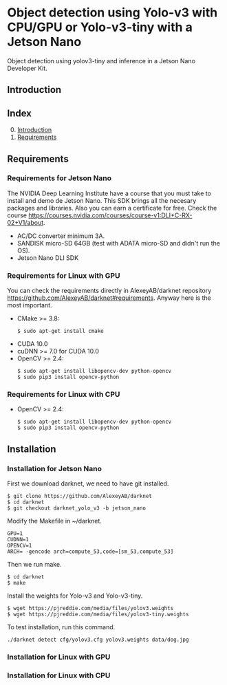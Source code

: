 # Object detection using Yolo-v3 with CPU/GPU or Yolo-v3-tiny with a Jetson Nano
Object detection using yolov3-tiny and inference in a Jetson Nano Developer Kit.

## Introduction

## Index
0. [Introduction](#Introduction)
0. [Requirements](#Requirements)

## Requirements
### Requirements for Jetson Nano
The NVIDIA Deep Learning Institute have a course that you must take to install and demo de Jetson Nano. This SDK brings all the necesary packages and libraries. Also you can earn a certificate for free. Check the course https://courses.nvidia.com/courses/course-v1:DLI+C-RX-02+V1/about. 
* AC/DC converter minimum 3A.
* SANDISK micro-SD 64GB (test with ADATA micro-SD and didn't run the OS).
* Jetson Nano DLI SDK

### Requirements for Linux with GPU
You can check the requirements directly in AlexeyAB/darknet repository https://github.com/AlexeyAB/darknet#requirements.
Anyway here is the most important.
* CMake >= 3.8:
    ```
  $ sudo apt-get install cmake
    ```
* CUDA 10.0
* cuDNN >= 7.0 for CUDA 10.0
* OpenCV >= 2.4:
    ```
  $ sudo apt-get install libopencv-dev python-opencv
  $ sudo pip3 install opencv-python
  ```

### Requirements for Linux with CPU
* OpenCV >= 2.4:
  ```
  $ sudo apt-get install libopencv-dev python-opencv
  $ sudo pip3 install opencv-python
  ```

## Installation
### Installation for Jetson Nano
First we download darknet, we need to have git installed.
```
$ git clone https://github.com/AlexeyAB/darknet
$ cd darknet
$ git checkout darknet_yolo_v3 -b jetson_nano
```
Modify the Makefile in ~/darknet.
```
GPU=1
CUDNN=1
OPENCV=1
ARCH= -gencode arch=compute_53,code=[sm_53,compute_53]
``` 
Then we run make.
```
$ cd darknet
$ make
```
Install the weights for Yolo-v3 and Yolo-v3-tiny.
```
$ wget https://pjreddie.com/media/files/yolov3.weights
$ wget https://pjreddie.com/media/files/yolov3-tiny.weights
```
To test installation, run this command.
```
./darknet detect cfg/yolov3.cfg yolov3.weights data/dog.jpg
```
### Installation for Linux with GPU
### Installation for Linux with CPU

